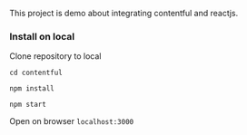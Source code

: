 This project is demo about integrating contentful and reactjs.
### Install on local
Clone repository to local

`cd contentful`

`npm install`

`npm start`

Open on browser `localhost:3000`